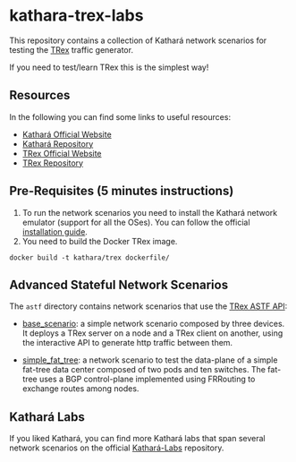 # kathara-trex-labs
This repository contains a collection of Kathará network scenarios for testing the 
[TRex](https://trex-tgn.cisco.com/) traffic generator.

If you need to test/learn TRex this is the simplest way!

## Resources
In the following you can find some links to useful resources:
- [Kathará Official Website](https://www.kathara.org/)
- [Kathará Repository](https://github.com/KatharaFramework/Kathara)
- [TRex Official Website](https://trex-tgn.cisco.com/)
- [TRex Repository](https://github.com/cisco-system-traffic-generator/trex-core)

## Pre-Requisites (5 minutes instructions)

1. To run the network scenarios you need to install the Kathará network emulator (support for all the OSes). 
You can follow the official [installation guide](https://github.com/KatharaFramework/Kathara/wiki/Installation-Guides).
2. You need to build the Docker TRex image.
```shell
docker build -t kathara/trex dockerfile/
```

## Advanced Stateful Network Scenarios
The `astf` directory contains network scenarios that use the [TRex ASTF API](https://trex-tgn.cisco.com/trex/doc/cp_astf_docs/api/index.html):
- [base_scenario](astf/base_scenario): a simple network scenario composed by three devices. It deploys a TRex server on a node and 
a TRex client on another, using the interactive API to generate http traffic between them. 

- [simple_fat_tree](astf/simple_fat_tree): a network scenario to test the data-plane of a simple fat-tree data center composed of two pods and ten switches. The fat-tree uses a BGP control-plane implemented using FRRouting to exchange routes among nodes.

## Kathará Labs
If you liked Kathará, you can find more Kathará labs that span several network scenarios on the official [Kathará-Labs](https://github.com/KatharaFramework/Kathara-Labs)
repository.

